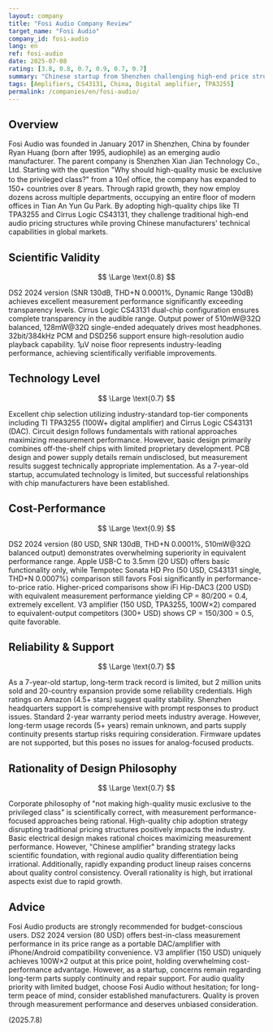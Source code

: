```yaml
---
layout: company
title: "Fosi Audio Company Review"
target_name: "Fosi Audio"
company_id: fosi-audio
lang: en
ref: fosi-audio
date: 2025-07-08
rating: [3.8, 0.8, 0.7, 0.9, 0.7, 0.7]
summary: "Chinese startup from Shenzhen challenging high-end price structures with quality chips and exceptional cost-performance."
tags: [Amplifiers, CS43131, China, Digital amplifier, TPA3255]
permalink: /companies/en/fosi-audio/
---
```

## Overview

Fosi Audio was founded in January 2017 in Shenzhen, China by founder Ryan Huang (born after 1995, audiophile) as an emerging audio manufacturer. The parent company is Shenzhen Xian Jian Technology Co., Ltd. Starting with the question "Why should high-quality music be exclusive to the privileged class?" from a 10㎡ office, the company has expanded to 150+ countries over 8 years. Through rapid growth, they now employ dozens across multiple departments, occupying an entire floor of modern offices in Tian An Yun Gu Park. By adopting high-quality chips like TI TPA3255 and Cirrus Logic CS43131, they challenge traditional high-end audio pricing structures while proving Chinese manufacturers' technical capabilities in global markets.

## Scientific Validity

$$ \Large \text{0.8} $$

DS2 2024 version (SNR 130dB, THD+N 0.0001%, Dynamic Range 130dB) achieves excellent measurement performance significantly exceeding transparency levels. Cirrus Logic CS43131 dual-chip configuration ensures complete transparency in the audible range. Output power of 510mW@32Ω balanced, 128mW@32Ω single-ended adequately drives most headphones. 32bit/384kHz PCM and DSD256 support ensure high-resolution audio playback capability. 1μV noise floor represents industry-leading performance, achieving scientifically verifiable improvements.

## Technology Level

$$ \Large \text{0.7} $$

Excellent chip selection utilizing industry-standard top-tier components including TI TPA3255 (100W+ digital amplifier) and Cirrus Logic CS43131 (DAC). Circuit design follows fundamentals with rational approaches maximizing measurement performance. However, basic design primarily combines off-the-shelf chips with limited proprietary development. PCB design and power supply details remain undisclosed, but measurement results suggest technically appropriate implementation. As a 7-year-old startup, accumulated technology is limited, but successful relationships with chip manufacturers have been established.

## Cost-Performance

$$ \Large \text{0.9} $$

DS2 2024 version (80 USD, SNR 130dB, THD+N 0.0001%, 510mW@32Ω balanced output) demonstrates overwhelming superiority in equivalent performance range. Apple USB-C to 3.5mm (20 USD) offers basic functionality only, while Tempotec Sonata HD Pro (50 USD, CS43131 single, THD+N 0.0007%) comparison still favors Fosi significantly in performance-to-price ratio. Higher-priced comparisons show iFi Hip-DAC3 (200 USD) with equivalent measurement performance yielding CP = 80/200 = 0.4, extremely excellent. V3 amplifier (150 USD, TPA3255, 100W×2) compared to equivalent-output competitors (300+ USD) shows CP = 150/300 = 0.5, quite favorable.

## Reliability & Support

$$ \Large \text{0.7} $$

As a 7-year-old startup, long-term track record is limited, but 2 million units sold and 20-country expansion provide some reliability credentials. High ratings on Amazon (4.5+ stars) suggest quality stability. Shenzhen headquarters support is comprehensive with prompt responses to product issues. Standard 2-year warranty period meets industry average. However, long-term usage records (5+ years) remain unknown, and parts supply continuity presents startup risks requiring consideration. Firmware updates are not supported, but this poses no issues for analog-focused products.

## Rationality of Design Philosophy

$$ \Large \text{0.7} $$

Corporate philosophy of "not making high-quality music exclusive to the privileged class" is scientifically correct, with measurement performance-focused approaches being rational. High-quality chip adoption strategy disrupting traditional pricing structures positively impacts the industry. Basic electrical design makes rational choices maximizing measurement performance. However, "Chinese amplifier" branding strategy lacks scientific foundation, with regional audio quality differentiation being irrational. Additionally, rapidly expanding product lineup raises concerns about quality control consistency. Overall rationality is high, but irrational aspects exist due to rapid growth.

## Advice

Fosi Audio products are strongly recommended for budget-conscious users. DS2 2024 version (80 USD) offers best-in-class measurement performance in its price range as a portable DAC/amplifier with iPhone/Android compatibility convenience. V3 amplifier (150 USD) uniquely achieves 100W×2 output at this price point, holding overwhelming cost-performance advantage. However, as a startup, concerns remain regarding long-term parts supply continuity and repair support. For audio quality priority with limited budget, choose Fosi Audio without hesitation; for long-term peace of mind, consider established manufacturers. Quality is proven through measurement performance and deserves unbiased consideration.

(2025.7.8)